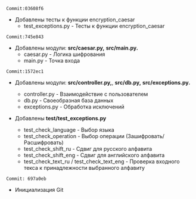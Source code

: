 ```Commit:03608f6```
- Добавлены тесты к функции encryption_caesar
  * test_exceptions.py - Тесты к функции encryption_caesar

```Commit:745e843```

- Добавлены модули: **src/caesar.py,** **src/main.py.**
    * caesar.py - Логика шифрования
    * main.py - Точка входа

```Commit:1572ec1```

- Добавлены модули: **src/controller.py,**, **src/db.py,** **src/exceptions.py.**
    * controller.py - Взаимодействие с пользователем
    * db.py - Своеобразная база данных
    * exceptions.py - Обработка исключений

- Добавлены **test/test_exceptions.py**
    * test_check_language - Выбор языка
    * test_check_operation - Выбор операции (Зашифровать/Расшифровать)
    * test_check_shift_ru - Сдвиг для русского алфавита
    * test_check_shift_eng - Сдвиг для английского алфавита
    * test_check_text_ru / test_check_text_eng - Проверка входного текса к принадлежности выбранного алфавиту

```Commit: 697a0eb```

- Инициализация Git
